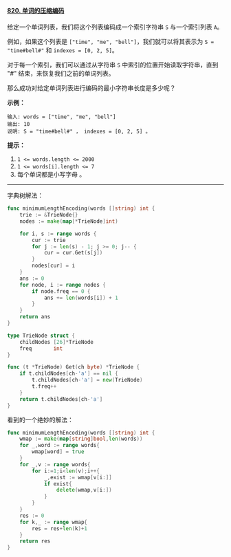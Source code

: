#### [820. 单词的压缩编码](https://leetcode-cn.com/problems/short-encoding-of-words/)

给定一个单词列表，我们将这个列表编码成一个索引字符串 `S` 与一个索引列表 `A`。

例如，如果这个列表是 `["time", "me", "bell"]`，我们就可以将其表示为 `S = "time#bell#"` 和 `indexes = [0, 2, 5]`。

对于每一个索引，我们可以通过从字符串 `S` 中索引的位置开始读取字符串，直到 "#" 结束，来恢复我们之前的单词列表。

那么成功对给定单词列表进行编码的最小字符串长度是多少呢？

**示例：**

```
输入: words = ["time", "me", "bell"]
输出: 10
说明: S = "time#bell#" ， indexes = [0, 2, 5] 。
```

**提示：**

1. `1 <= words.length <= 2000`
2. `1 <= words[i].length <= 7`
3. 每个单词都是小写字母 。

----

字典树解法：

```go
func minimumLengthEncoding(words []string) int {
    trie := &TrieNode{}
    nodes := make(map[*TrieNode]int)

	for i, s := range words {
		cur := trie
		for j := len(s) - 1; j >= 0; j-- {
			cur = cur.Get(s[j])
		}
		nodes[cur] = i
	}
	ans := 0
	for node, i := range nodes {
		if node.freq == 0 {
			ans += len(words[i]) + 1
		}
	}
	return ans
}

type TrieNode struct {
	childNodes [26]*TrieNode
	freq       int
}

func (t *TrieNode) Get(ch byte) *TrieNode {
	if t.childNodes[ch-'a'] == nil {
		t.childNodes[ch-'a'] = new(TrieNode)
		t.freq++
	}
	return t.childNodes[ch-'a']
}
```

看到的一个绝妙的解法：

```go
func minimumLengthEncoding(words []string) int {
    wmap := make(map[string]bool,len(words))
    for _,word := range words{
        wmap[word] = true
    }
    for _,v := range words{
        for i:=1;i<len(v);i++{
			_,exist := wmap[v[i:]]
			if exist{
				delete(wmap,v[i:])
			}
		}
    }
    res := 0
    for k,_ := range wmap{
        res = res+len(k)+1
    }
    return res
}
```

